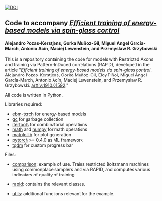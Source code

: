 [![DOI](https://www.zenodo.org/badge/212395664.svg)](https://www.zenodo.org/badge/latestdoi/212395664)

## Code to accompany *[Efficient training of energy-based models via spin-glass control](https://www.arxiv.org/abs/1910.01592)*
#### Alejandro Pozas-Kerstjens, Gorka Muñoz-Gil, Miguel Angel García-March, Antonio Acín, Maciej Lewenstein, and Przemyslaw R. Grzybowski

This is a repository containing the code for models with Restricted Axons and training via Pattern-InDuced correlations (RAPID), developed in the article "*Efficient training of energy-based models via spin-glass control*. Alejandro Pozas-Kerstjens, Gorka Muñoz-Gil, Eloy Piñol, Miguel Ángel García-March, Antonio Acín, Maciej Lewenstein, and Przemysław R. Grzybowski. [arXiv:1910.01592](https://www.arxiv.org/abs/1910.01592)."

All code is written in Python.

Libraries required:
- [ebm-torch](https://github.com/apozas/ebm-torch) for energy-based models
- [gc](https://docs.python.org/3/library/gc.html) for garbage collection
- [itertools](https://docs.python.org/2/library/itertools.html) for combinatorial operations
- [math](https://docs.python.org/3/library/math.html) and [numpy](http://www.numpy.org/) for math operations
- [matplotlib](https://matplotlib.org/) for plot generation
- [pytorch](http://www.pytorch.org) >= 0.4.0 as ML framework
- [tqdm](https://pypi.python.org/pypi/tqdm) for custom progress bar

Files: 

  - [comparison](https://github.com/apozas/rapid/blob/master/comparison.py): example of use. Trains restricted Boltzmann machines using commonplace samplers and via RAPID, and computes various indicators of quality of training.

  - [rapid](https://github.com/apozas/rapid/blob/master/rapid.py): contains the relevant classes.
  
  - [utils](https://github.com/apozas/rapid/blob/master/utils.py): additional functions relevant for the example.
  
